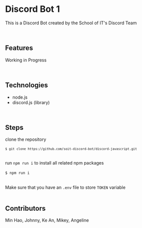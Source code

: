 # Discord Bot 1
This is a Discord Bot created by the School of IT's Discord Team

<br>

## Features
Working in Progress

<br>

## Technologies
- node.js
- discord.js (library)

<br>

## Steps
clone the repository<br><br>
<code>`$ git clone https://github.com/soit-discord-bot/discord-javascript.git`</code><br><br>

run <code>npm run i</code> to install all related npm packages<br><br>
<code>$ npm run i</code><br><br>

Make sure that you have an <code>.env</code> file to store <code>TOKEN</code> variable<br><br>

## Contributors
Min Hao, Johnny, Ke An, Mikey, Angeline

